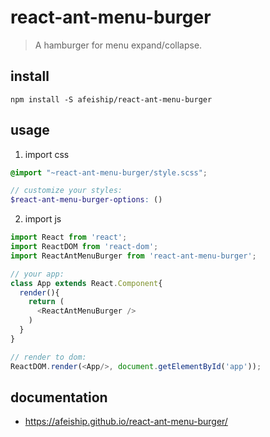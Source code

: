 # react-ant-menu-burger
> A hamburger for menu expand/collapse.

## install
```shell
npm install -S afeiship/react-ant-menu-burger
```

## usage
1. import css
  ```scss
  @import "~react-ant-menu-burger/style.scss";

  // customize your styles:
  $react-ant-menu-burger-options: ()
  ```
2. import js
  ```js
  import React from 'react';
  import ReactDOM from 'react-dom';
  import ReactAntMenuBurger from 'react-ant-menu-burger';
  
  // your app:
  class App extends React.Component{
    render(){
      return (
        <ReactAntMenuBurger />
      )
    }
  }

  // render to dom:
  ReactDOM.render(<App/>, document.getElementById('app'));
  ```

## documentation
- https://afeiship.github.io/react-ant-menu-burger/
